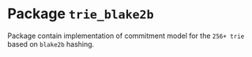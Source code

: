 # Package `trie_blake2b`

Package contain implementation of commitment model for the `256+ trie` based on `blake2b` hashing. 
